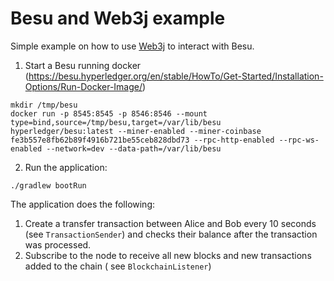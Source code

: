 # Besu and Web3j example

Simple example on how to use [Web3j](https://github.com/web3j/web3j) to interact with Besu.

1. Start a Besu running
   docker (https://besu.hyperledger.org/en/stable/HowTo/Get-Started/Installation-Options/Run-Docker-Image/)

```
mkdir /tmp/besu
docker run -p 8545:8545 -p 8546:8546 --mount type=bind,source=/tmp/besu,target=/var/lib/besu hyperledger/besu:latest --miner-enabled --miner-coinbase fe3b557e8fb62b89f4916b721be55ceb828dbd73 --rpc-http-enabled --rpc-ws-enabled --network=dev --data-path=/var/lib/besu
```

2. Run the application:

```
./gradlew bootRun
```

The application does the following:

1. Create a transfer transaction between Alice and Bob every 10 seconds (see `TransactionSender`)
   and checks their balance after the transaction was processed.
2. Subscribe to the node to receive all new blocks and new transactions added to the chain (
   see `BlockchainListener`)